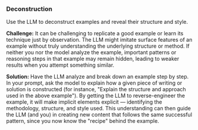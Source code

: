 ### Deconstruction  
Use the LLM to deconstruct examples and reveal their structure and style.

**Challenge:** It can be challenging to replicate a good example or learn its technique just by observation. The LLM might imitate surface features of an example without truly understanding the underlying structure or method. If neither you nor the model analyze the example, important patterns or reasoning steps in that example may remain hidden, leading to weaker results when you attempt something similar.

**Solution:** Have the LLM analyze and break down an example step by step. In your prompt, ask the model to explain how a given piece of writing or solution is constructed (for instance, "Explain the structure and approach used in the above example"). By getting the LLM to reverse-engineer the example, it will make implicit elements explicit — identifying the methodology, structure, and style used. This understanding can then guide the LLM (and you) in creating new content that follows the same successful pattern, since you now know the "recipe" behind the example.

